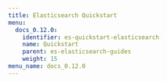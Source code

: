 ```yaml
---
title: Elasticsearch Quickstart
menu:
  docs_0.12.0:
    identifier: es-quickstart-elasticsearch
    name: Quickstart
    parent: es-elasticsearch-guides
    weight: 15
menu_name: docs_0.12.0
---
```


